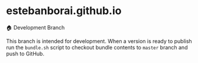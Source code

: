 # estebanborai.github.io
🏠 Development Branch

This branch is intended for development. When a version is ready to publish run the `bundle.sh` script to checkout bundle contents to `master` branch and push to GitHub.
